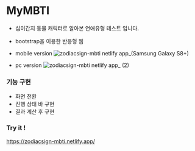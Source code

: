 # MyMBTI
- 십이간지 동물 캐릭터로 알아본 연애유형 테스트 입니다.
- bootstrap을 이용한 반응형 웹

- mobile version
 ![zodiacsign-mbti netlify app_(Samsung Galaxy S8+)](https://user-images.githubusercontent.com/83899698/154257542-a69e3cb9-cd32-424e-9812-7d5d61b693a2.png)

- pc version
![zodiacsign-mbti netlify app_ (2)](https://user-images.githubusercontent.com/83899698/154257761-8b8d9da1-796b-4a36-b544-4cd52858da8e.png)

### 기능 구현
- 화면 전환
- 진행 상태 바 구현
- 결과 계산 후 구현

### Try it !
https://zodiacsign-mbti.netlify.app/
